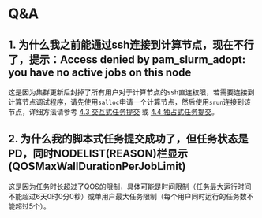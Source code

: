 # Q&A
## 1. 为什么我之前能通过ssh连接到计算节点，现在不行了，提示：Access denied by pam_slurm_adopt: you have no active jobs on this node
这是因为集群更新后封掉了所有用户对于计算节点的ssh直连权限，若需要连接到计算节点调试程序，请先使用`salloc`申请一个计算节点，然后使用`srun`连接到该节点，详细方法请参考 [4.3 交互式任务提交](./slurm/#interactive) 或 [4.4 独占式任务提交](./slurm/#exclusive)。

## 2. 为什么我的脚本式任务提交成功了，但任务状态是PD，同时NODELIST(REASON)栏显示(QOSMaxWallDurationPerJobLimit)
这是因为任务时长超过了QOS的限制，具体可能是时间限制（任务最大运行时间不能超过6天0时0分0秒）或单用户最大任务限制（每个用户同时运行的任务数不能超过5个）。
